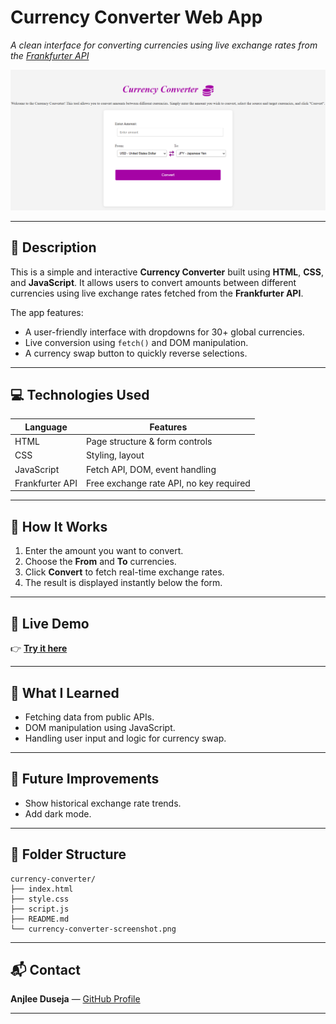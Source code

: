 # Currency Converter Web App


_A clean interface for converting currencies using live exchange rates from the [Frankfurter API](https://www.frankfurter.app)_

![Currency Converter Screenshot](https://github.com/AnjleeDuseja/Currency_Converter/blob/main/currency-converter-screenshot.PNG)

---

## 📌 Description

This is a simple and interactive **Currency Converter** built using **HTML**, **CSS**, and **JavaScript**. It allows users to convert amounts between different currencies using live exchange rates fetched from the **Frankfurter API**.

The app features:
- A user-friendly interface with dropdowns for 30+ global currencies.
- Live conversion using `fetch()` and DOM manipulation.
- A currency swap button to quickly reverse selections.

---

## 💻 Technologies Used

| Language     | Features                          |
|--------------|-----------------------------------|
| HTML         | Page structure & form controls    |
| CSS          | Styling, layout  |
| JavaScript   | Fetch API, DOM, event handling    |
| Frankfurter API | Free exchange rate API, no key required |

---

## 🔧 How It Works

1. Enter the amount you want to convert.
2. Choose the **From** and **To** currencies.
3. Click **Convert** to fetch real-time exchange rates.
4. The result is displayed instantly below the form.

---

## 🔗 Live Demo

👉 [**Try it here**](https://anjleeduseja.github.io/Currency_Converter/) 

---


## 🧠 What I Learned

- Fetching data from public APIs.
- DOM manipulation using JavaScript.
- Handling user input and logic for currency swap.

---

## 🚀 Future Improvements

- Show historical exchange rate trends.
- Add dark mode.

---

## 📂 Folder Structure

```
currency-converter/
├── index.html
├── style.css
├── script.js
├── README.md
└── currency-converter-screenshot.png
```

---

## 📬 Contact

 **Anjlee Duseja** — [GitHub Profile](https://github.com/AnjleeDuseja)



---



